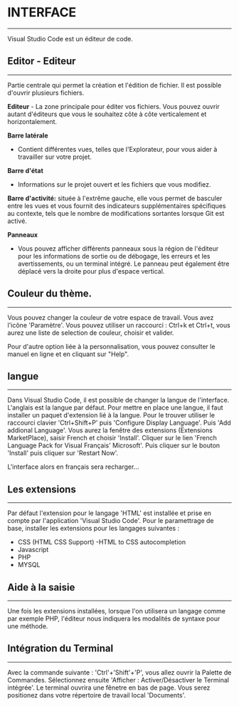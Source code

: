 # INTERFACE
-----------

Visual Studio Code est un éditeur de code.

## Editor - Editeur
-------------------

Partie centrale qui permet la création et l'édition de fichier.
Il est possible d'ouvrir plusieurs fichiers.


**Editeur** - La zone principale pour éditer vos fichiers.
Vous pouvez ouvrir autant d'éditeurs que vous le souhaitez côte à côte verticalement et horizontalement.



**Barre latérale** 
- Contient différentes vues, telles que l'Explorateur, pour vous aider à travailler sur votre projet.


**Barre d'état** 
- Informations sur le projet ouvert et les fichiers que vous modifiez.


**Barre d'activité:**
située à l'extrême gauche, elle vous permet de basculer entre les vues et vous fournit des indicateurs 
supplémentaires spécifiques au contexte, tels que le nombre de modifications sortantes lorsque Git est activé.


**Panneaux**
- Vous pouvez afficher différents panneaux sous la région de l'éditeur pour les informations de sortie ou de débogage, les erreurs et les avertissements, ou un terminal intégré. Le panneau peut également être déplacé vers la droite pour plus d'espace vertical.


## Couleur du thème.
--------------------

Vous pouvez changer la couleur de votre espace de travail. Vous avez l'icône 'Paramètre'.
Vous pouvez utiliser un raccourci : Ctrl+k et Ctrl+t, vous aurez une liste de selection de couleur, choisir et valider.

Pour d'autre option liée à la personnalisation, vous pouvez consulter le manuel en ligne et en cliquant sur "Help".


## langue
-----------

Dans Visual Studio Code, il est possible de changer la langue de l'interface. L'anglais est la langue par défaut.
Pour mettre en place une langue, il faut installer un paquet d'extension lié à la langue.
Pour le trouver utiliser le raccourci clavier 'Ctrl+Shift+P' puis 'Configure Display Language'.
Puis 'Add addional Language'. Vous aurez la fenêtre des extensions (Extensions MarketPlace), saisir French et choisir 'Install'.
Cliquer sur le lien 'French Language Pack for Visual Français' Microsoft'. Puis cliquer sur le bouton 'Install'
puis cliquer sur 'Restart Now'.

L'interface alors en français sera recharger...


## Les extensions
-----------------

Par défaut l'extension pour le langage 'HTML' est installée et prise en compte par l'application 'Visual Studio Code'. Pour le paramettrage de base, installer les
extensions pour les langages suivantes :
- CSS (HTML CSS Support) -HTML to CSS autocompletion
- Javascript
- PHP
- MYSQL


## Aide à la saisie
--------------------

Une fois les extensions installées, lorsque l'on utilisera un langage comme par exemple PHP, l'éditeur nous indiquera les modalités de syntaxe
pour une méthode.


## Intégration du Terminal
---------------------------
Avec la commande suivante : 'Ctrl'+'Shift'+'P', vous allez ouvrir la Palette de Commandes. Sélectionnez ensuite 'Afficher : Activer/Désactiver le Terminal intégrée'.
Le terminal ouvrira une fênetre en bas de page. Vous serez positionez dans votre répertoire de travail local 'Documents'.
















